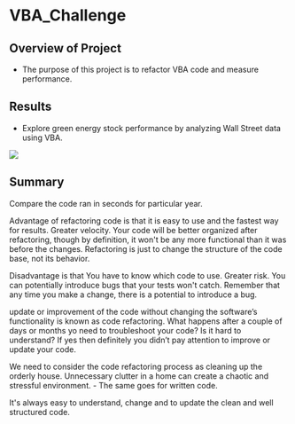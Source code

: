 # VBA_Challenge


## Overview of Project

- The purpose of this project is to refactor VBA code and measure performance. 


## Results

- Explore green energy stock performance by analyzing Wall Street data using VBA.


<img src = "Resources/VBA_Challenge_2017">


## Summary

Compare the code ran in seconds for particular year.



Advantage of refactoring code is that it is easy to use and the fastest way for results. Greater velocity.
Your code will be better organized after refactoring, though by definition, it won't be any more functional than it was before the changes. 
Refactoring is just to change the structure of the code base, not its behavior.

Disadvantage is that You have to know which code to use. Greater risk. 
You can potentially introduce bugs that your tests won't catch. 
Remember that any time you make a change, there is a potential to introduce a bug.


update or improvement of the code without changing the software’s functionality is known as code refactoring. 
What happens after a couple of days or months yo need to troubleshoot your code? Is it hard to understand? 
If yes then definitely you didn’t pay attention to improve or update your code.

We need to consider the code refactoring process as cleaning up the orderly house. Unnecessary clutter in a home can create a chaotic and stressful environment. - The same goes for written code.

It's always easy to understand, change and to update the clean and well structured code. 
